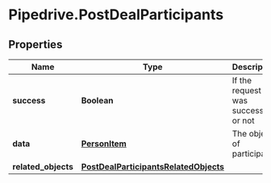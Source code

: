 # Pipedrive.PostDealParticipants

## Properties

Name | Type | Description | Notes
------------ | ------------- | ------------- | -------------
**success** | **Boolean** | If the request was successful or not | [optional] 
**data** | [**PersonItem**](PersonItem.md) | The object of participant | [optional] 
**related_objects** | [**PostDealParticipantsRelatedObjects**](PostDealParticipantsRelatedObjects.md) |  | [optional] 


